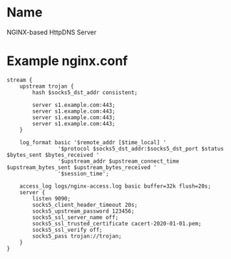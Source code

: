 Name
====
NGINX-based HttpDNS Server

Example nginx.conf
==================

    stream {
        upstream trojan {
            hash $socks5_dst_addr consistent;

            server s1.example.com:443;
            server s1.example.com:443;
            server s1.example.com:443;
            server s1.example.com:443;
        }

        log_format basic '$remote_addr [$time_local] '
                    '$protocol $socks5_dst_addr:$socks5_dst_port $status $bytes_sent $bytes_received '
                    '$upstream_addr $upstream_connect_time $upstream_bytes_sent $upstream_bytes_received '
                    '$session_time';

        access_log logs/nginx-access.log basic buffer=32k flush=20s;
        server {
            listen 9090;
            socks5_client_header_timeout 20s;
            socks5_upstream_password 123456;
            socks5_ssl_server_name off;
            socks5_ssl_trusted_certificate cacert-2020-01-01.pem;
            socks5_ssl_verify off;
            socks5_pass trojan://trojan;
        }
    }
